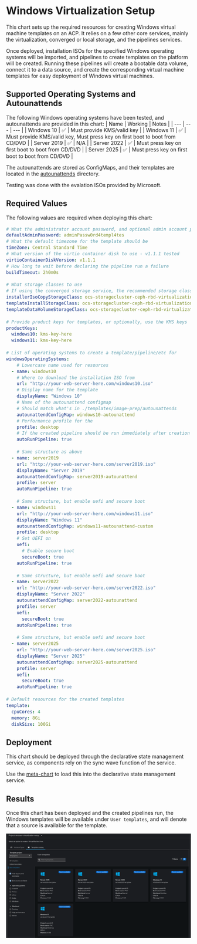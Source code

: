 # Windows Virtualization Setup
This chart sets up the required resources for creating Windows virtual machine templates on an ACP. It relies on a few other core services, mainly the virtualization, converged or local storage, and the pipelines services.

Once deployed, installation ISOs for the specified Windows operating systems will be imported, and pipelines to create templates on the platform will be created. Running these pipelines will create a bootable data volume, connect it to a data source, and create the corresponding virtual machine templates for easy deployment of Windows virtual machines.

## Supported Operating Systems and Autounattends
The following Windows operating systems have been tested, and autounattends are provided in this chart:
| Name | Working | Notes |
| --- | --- | --- |
| Windows 10 | :white_check_mark: | Must provide KMS/valid key |
| Windows 11 | :white_check_mark: | Must provide KMS/valid key, Must press key on first boot to boot from CD/DVD |
| Server 2019 | :white_check_mark: | N/A |
| Server 2022 | :white_check_mark: | Must press key on first boot to boot from CD/DVD |
| Server 2025 | :white_check_mark: | Must press key on first boot to boot from CD/DVD |

The autounattends are stored as ConfigMaps, and their templates are located in the [autounattends](./templates/image-prep/autounattends) directory.

Testing was done with the evalation ISOs provided by Microsoft.

## Required Values
The following values are required when deploying this chart:
```yaml
# What the administrator account password, and optional admin account password should be
defaultAdminPassword: adminPassw0rd4templ4tes
# What the default timezone for the template should be
timeZone: Central Standard Time
# What version of the virtio container disk to use - v1.1.1 tested
virtioContainerDiskVersion: v1.1.1
# How long to wait before declaring the pipeline run a failure
buildTimeout: 2h0m0s

# What storage classes to use
# If using the converged storage service, the recommended storage class is `ocs-storagecluster-ceph-rbd-virtualization`
installerIsoCopyStorageClass: ocs-storagecluster-ceph-rbd-virtualization
templateInstallStorageClass: ocs-storagecluster-ceph-rbd-virtualization
templateDataVolumeStorageClass: ocs-storagecluster-ceph-rbd-virtualization

# Provide product keys for templates, or optionally, use the KMS keys
productKeys:
  windows10: kms-key-here
  windows11: kms-key-here

# List of operating systems to create a template/pipeline/etc for
windowsOperatingSystems:
    # Lowercase name used for resources
  - name: windows10
    # Where to download the installation ISO from
    url: "http://your-web-server-here.com/windows10.iso"
    # Display name for the template
    displayName: "Windows 10"
    # Name of the autounattend configmap
    # Should match what's in ./templates/image-prep/autounattends
    autounattendConfigMap: windows10-autounattend
    # Performance profile for the 
    profile: desktop
    # If the created pipeline should be run immediately after creation
    autoRunPipeline: true

    # Same structure as above
  - name: server2019
    url: "http://your-web-server-here.com/server2019.iso"
    displayName: "Server 2019"
    autounattendConfigMap: server2019-autounattend
    profile: server
    autoRunPipeline: true

    # Same structure, but enable uefi and secure boot
  - name: windows11
    url: "http://your-web-server-here.com/windows11.iso"
    displayName: "Windows 11"
    autounattendConfigMap: windows11-autounattend-custom
    profile: desktop
    # Set UEFI on
    uefi:
      # Enable secure boot
      secureBoot: true
    autoRunPipeline: true

    # Same structure, but enable uefi and secure boot
  - name: server2022
    url: "http://your-web-server-here.com/server2022.iso"
    displayName: "Server 2022"
    autounattendConfigMap: server2022-autounattend
    profile: server
    uefi:
      secureBoot: true
    autoRunPipeline: true

    # Same structure, but enable uefi and secure boot
  - name: server2025
    url: "http://your-web-server-here.com/server2025.iso"
    displayName: "Server 2025"
    autounattendConfigMap: server2025-autounattend
    profile: server
    uefi:
      secureBoot: true
    autoRunPipeline: true

# Default resources for the created templates
template:
  cpuCores: 4
  memory: 8Gi
  diskSize: 100Gi
```

## Deployment
This chart should be deployed through the declarative state management service, as components rely on the sync wave function of the service.

Use the [meta-chart](../windows-virtualization-setup-app/README.md) to load this into the declarative state management service.

## Results
Once this chart has been deployed and the created pipelines run, the Windows templates will be available under `User templates`, and will denote that a source is available for the template.

![Windows Templates](../../.images/windows-vm-templates.png)